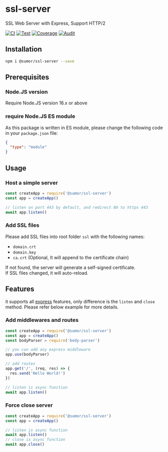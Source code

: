# ssl-server

SSL Web Server with Express, Support HTTP/2

[![CI](https://github.com/sumor-cloud/ssl-server/actions/workflows/ci.yml/badge.svg)](https://github.com/sumor-cloud/ssl-server/actions/workflows/ci.yml)
[![Test](https://github.com/sumor-cloud/ssl-server/actions/workflows/ut.yml/badge.svg)](https://github.com/sumor-cloud/ssl-server/actions/workflows/ut.yml)
[![Coverage](https://github.com/sumor-cloud/ssl-server/actions/workflows/coverage.yml/badge.svg)](https://github.com/sumor-cloud/ssl-server/actions/workflows/coverage.yml)
[![Audit](https://github.com/sumor-cloud/ssl-server/actions/workflows/audit.yml/badge.svg)](https://github.com/sumor-cloud/ssl-server/actions/workflows/audit.yml)

## Installation

```bash
npm i @sumor/ssl-server --save
```

## Prerequisites

### Node.JS version

Require Node.JS version 16.x or above

### require Node.JS ES module

As this package is written in ES module,
please change the following code in your `package.json` file:

```json
{
  "type": "module"
}
```

## Usage

### Host a simple server

```javascript
const createApp = require('@sumor/ssl-server')
const app = createApp()

// listen on port 443 by default, and redirect 80 to https 443
await app.listen()
```

### Add SSL files

Please add SSL files into root folder `ssl` with the following names:

- `domain.crt`
- `domain.key`
- `ca.crt` (Optional, It will append to the certificate chain)

If not found, the server will generate a self-signed certificate.  
If SSL files changed, it will auto-reload.

## Features

it supports all [express](https://www.npmjs.com/package/express) features, only difference is the `listen` and `close` method. Please refer below example for more details.

### Add middlewares and routes

```javascript
const createApp = require('@sumor/ssl-server')
const app = createApp()
const bodyParser = require('body-parser')

// you can add any express middleware
app.use(bodyParser)

// add routes
app.get('/', (req, res) => {
  res.send('Hello World!')
})

// listen is async function
await app.listen()
```

### Force close server

```javascript
const createApp = require('@sumor/ssl-server')
const app = createApp()

// listen is async function
await app.listen()
// close is async function
await app.close()
```
